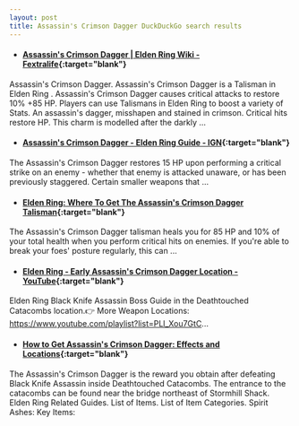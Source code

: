 ```yaml
---
layout: post
title: Assassin's Crimson Dagger DuckDuckGo search results
---
```

* #### [Assassin's Crimson Dagger | Elden Ring Wiki - Fextralife](https://eldenring.wiki.fextralife.com/Assassin's+Crimson+Dagger){:target="blank"}
Assassin's Crimson Dagger. Assassin's Crimson Dagger is a Talisman in Elden Ring . Assassin's Crimson Dagger causes critical attacks to restore 10% +85 HP. Players can use Talismans in Elden Ring to boost a variety of Stats. An assassin's dagger, misshapen and stained in crimson. Critical hits restore HP. This charm is modelled after the darkly ...
* #### [Assassin's Crimson Dagger - Elden Ring Guide - IGN](https://www.ign.com/wikis/elden-ring/Assassin's_Crimson_Dagger){:target="blank"}
The Assassin's Crimson Dagger restores 15 HP upon performing a critical strike on an enemy - whether that enemy is attacked unaware, or has been previously staggered. Certain smaller weapons that ...
* #### [Elden Ring: Where To Get The Assassin's Crimson Dagger Talisman](https://www.gamespot.com/articles/elden-ring-where-to-get-the-assassins-crimson-dagger-talisman/1100-6502236/){:target="blank"}
The Assassin's Crimson Dagger talisman heals you for 85 HP and 10% of your total health when you perform critical hits on enemies. If you're able to break your foes' posture regularly, this can ...
* #### [Elden Ring - Early Assassin's Crimson Dagger Location - YouTube](https://www.youtube.com/watch?v=0gSqNHpv_70){:target="blank"}
Elden Ring Black Knife Assassin Boss Guide in the Deathtouched Catacombs location.👉 More Weapon Locations: https://www.youtube.com/playlist?list=PLl_Xou7GtC...
* #### [How to Get Assassin's Crimson Dagger: Effects and Locations](https://game8.co/games/Elden-Ring/archives/369226){:target="blank"}
The Assassin's Crimson Dagger is the reward you obtain after defeating Black Knife Assassin inside Deathtouched Catacombs. The entrance to the catacombs can be found near the bridge northeast of Stormhill Shack. Elden Ring Related Guides. List of Items. List of Item Categories. Spirit Ashes: Key Items:
